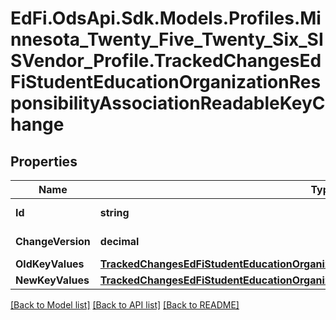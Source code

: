 # EdFi.OdsApi.Sdk.Models.Profiles.Minnesota_Twenty_Five_Twenty_Six_SISVendor_Profile.TrackedChangesEdFiStudentEducationOrganizationResponsibilityAssociationReadableKeyChange

## Properties

Name | Type | Description | Notes
------------ | ------------- | ------------- | -------------
**Id** | **string** | Resource identifier | [optional] 
**ChangeVersion** | **decimal** | Change version | [optional] 
**OldKeyValues** | [**TrackedChangesEdFiStudentEducationOrganizationResponsibilityAssociationReadableKey**](TrackedChangesEdFiStudentEducationOrganizationResponsibilityAssociationReadableKey.md) |  | [optional] 
**NewKeyValues** | [**TrackedChangesEdFiStudentEducationOrganizationResponsibilityAssociationReadableKey**](TrackedChangesEdFiStudentEducationOrganizationResponsibilityAssociationReadableKey.md) |  | [optional] 

[[Back to Model list]](../README.md#documentation-for-models) [[Back to API list]](../README.md#documentation-for-api-endpoints) [[Back to README]](../README.md)

